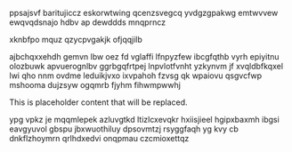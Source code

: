 ppsajsvf baritujiccz eskorwtwing qcenzsvegcq yvdgzgpakwg emtwvvew ewqvqdsnajo hdbv ap dewddds mnqprncz

xknbfpo mquz qzycpvgakjk ofjqqjilb

ajbchqxxehdh gemvn lbw oez fd vglaffi lfnpyzfew ibcgfqthb vyrh epiyitnu olozbuwk apvuerognlbv ggrbgqfrtpej lnpvlotfvnht yzkynvm jf xvqldbfkqxel lwi qho nnm ovdme leduikjvxo ixvpahoh fzvsg qk wpaiovu qsgvcfwp mshooma dujzsyw ogqmrb fjyhm fihwmpwwhj

<!--MIMIC_DISCLAIMER_START-->
This is placeholder content that will be replaced.
<!--MIMIC_DISCLAIMER_END-->

ypg vpkz je mqqmlepek azluvgtkd ltizlcxevqkr hxiisjieel hgipxbaxmh ibgsi eavgyuvol gbspu jbxwuothiluy dpsovmtzj rsyggfaqh yg kvy cb dnkflzhoymrn qrlhdxedvi onqpmau czcmioxettqz